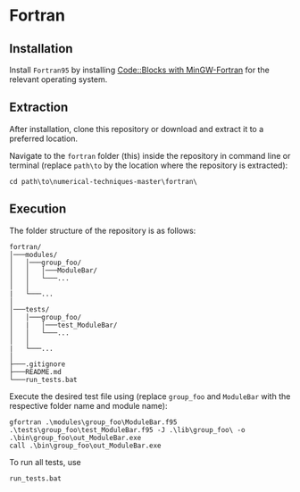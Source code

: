 # Fortran

## Installation

Install `Fortran95` by installing [Code::Blocks with MinGW-Fortran](http://www.codeblocks.org/downloads/26) for the relevant operating system.

## Extraction

After installation, clone this repository or download and extract it to a preferred location.

Navigate to the ```fortran``` folder (this) inside the repository in command line or terminal (replace ```path\to``` by the location where the repository is extracted):
```
cd path\to\numerical-techniques-master\fortran\
```

## Execution

The folder structure of the repository is as follows:

```
fortran/
│───modules/
│   │───group_foo/
│   │   │───ModuleBar/
│   │   └───...
│   │   
|   └───...
│   
│───tests/
│   │───group_foo/
│   |   │───test_ModuleBar/
│   │   └───...
│   │   
|   └───...
│
├───.gitignore
├───README.md
└───run_tests.bat
```

Execute the desired test file using (replace ```group_foo``` and ```ModuleBar``` with the respective folder name and module name):
```
gfortran .\modules\group_foo\ModuleBar.f95 .\tests\group_foo\test_ModuleBar.f95 -J .\lib\group_foo\ -o .\bin\group_foo\out_ModuleBar.exe
call .\bin\group_foo\out_ModuleBar.exe
```

To run all tests, use
```
run_tests.bat
```